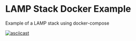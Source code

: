 # LAMP Stack Docker Example
Example of a LAMP stack using docker-compose

[![asciicast](https://asciinema.org/a/AA9zEYiHjt5QNFigKLTytrM2V.svg)](https://asciinema.org/a/AA9zEYiHjt5QNFigKLTytrM2V)
